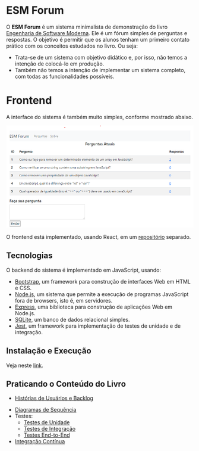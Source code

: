 # ESM Forum

O **ESM Forum** é um sistema minimalista de demonstração do livro [Engenharia de Software Moderna](https://engsoftmoderna.info). 
Ele é um fórum simples de perguntas e respostas. O objetivo é permitir que os alunos tenham um primeiro contato prático com os conceitos estudados no livro. Ou seja:

* Trata-se de um sistema com objetivo didático e, por isso, não temos a intenção de colocá-lo em produção. 
* Também não temos a intenção de implementar um sistema completo, com todas as funcionalidades possíveis.

 # Frontend
 
A interface do sistema é também muito simples, conforme  mostrado abaixo. 

![Primeiro screenshot](docs/screen1.png)

O frontend está implementado, usando React, em um [repositório](https://github.com/mtov/esmforum-react) separado.

## Tecnologias

O backend do sistema é implementado em JavaScript, usando:

  * [Bootstrap](https://getbootstrap.com), um framework para construção de interfaces Web em HTML e CSS.
  * [Node.js](https://nodejs.org/en), um sistema que permite a execução de programas JavaScript fora de browsers, isto é, em servidores.
  * [Express](https://expressjs.com), uma biblioteca para construção de aplicações Web em Node.js.
  * [SQLite](https://www.sqlite.org), um banco de dados relacional simples.
  * [Jest](https://jestjs.io/), um framework para implementação de testes de unidade e de integração.

## Instalação e Execução

Veja neste [link](docs/instalacao.md).

## Praticando o Conteúdo do Livro

* [Histórias de Usuários e Backlog](docs/backlog.md)
<!---
* [Arquitetura MVC](docs/arquitetura.md)
--->
* [Diagramas de Sequência](docs/uml.md)
* Testes:
  * [Testes de Unidade](docs/testes-unidade.md)
  * [Testes de Integração](docs/testes-integracao.md)
  * [Testes End-to-End](docs/testes-e2e.md)
* [Integração Contínua](docs/ci.md)

